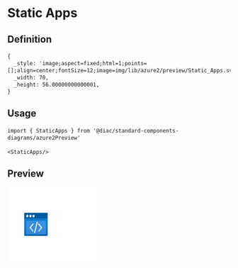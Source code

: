 # Static Apps

## Definition

```
{
  _style: 'image;aspect=fixed;html=1;points=[];align=center;fontSize=12;image=img/lib/azure2/preview/Static_Apps.svg;strokeColor=none;',
  _width: 70,
  _height: 56.00000000000001,
}
```

## Usage

```
import { StaticApps } from '@diac/standard-components-diagrams/azure2Preview'

<StaticApps/>
```

## Preview

<img src="./static-apps.png" width="200"/>
